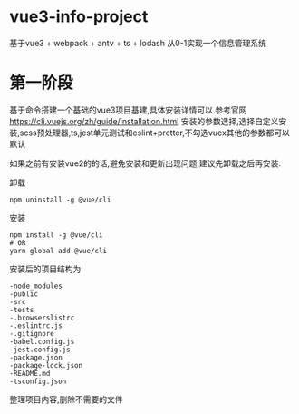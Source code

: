 # vue3-info-project
基于vue3 + webpack + antv + ts + lodash 从0-1实现一个信息管理系统


# 第一阶段

基于命令搭建一个基础的vue3项目基建,具体安装详情可以 参考官网
https://cli.vuejs.org/zh/guide/installation.html
安装的参数选择,选择自定义安装,scss预处理器,ts,jest单元测试和eslint+pretter,不勾选vuex其他的参数都可以默认

如果之前有安装vue2的的话,避免安装和更新出现问题,建议先卸载之后再安装.

卸载
```
npm uninstall -g @vue/cli
```
安装
```
npm install -g @vue/cli
# OR
yarn global add @vue/cli
```

安装后的项目结构为
```
-node_modules
-public
-src
-tests
-.browserslistrc
-.eslintrc.js
-.gitignore
-babel.config.js
-jest.config.js
-package.json
-package-lock.json
-README.md
-tsconfig.json

```

整理项目内容,删除不需要的文件